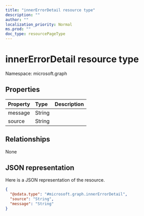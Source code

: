 ```yaml
---
title: "innerErrorDetail resource type"
description: ""
author: ""
localization_priority: Normal
ms.prod: ""
doc_type: resourcePageType
---
```


# innerErrorDetail resource type


Namespace: microsoft.graph



## Properties
|Property|Type|Description|
|:---|:---|:---|
|message|String||
|source|String||

## Relationships
None

## JSON representation
Here is a JSON representation of the resource.
<!-- {
  "blockType": "resource",
  "@odata.type": "microsoft.graph.innerErrorDetail"
}
-->
``` json
{
  "@odata.type": "#microsoft.graph.innerErrorDetail",
  "source": "String",
  "message": "String"
}
```

